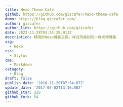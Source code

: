 ```yaml
---
title: Hexo Theme Cafe
github: https://github.com/giscafer/hexo-theme-cafe
demo: https://blog.giscafer.com/
author: giscafer
author_link: https://github.com/giscafer
date: 2023-11-28T03:54:28.913Z
description: 精简的Hexo博客主题，样式风格如阮一峰老师博客
ssg:
  - Hexo
css:
  - Stylus
cms:
  - Markdown
category:
  - Blog
draft: false
publish_date: '2016-11-29T07:54:07Z'
update_date: '2017-07-02T13:16:50Z'
github_star: 226
github_fork: 54
---
```

